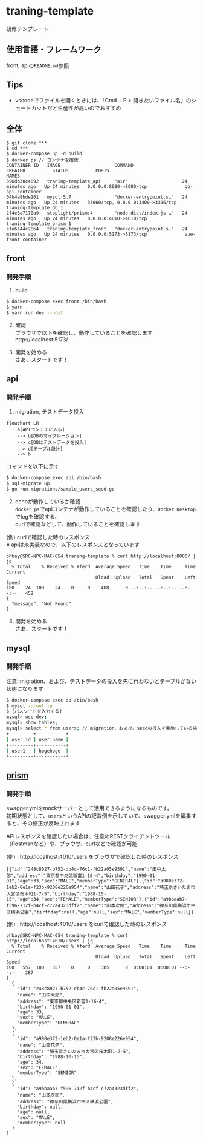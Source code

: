 # traning-template
研修テンプレート

## 使用言語・フレームワーク
front, apiの`README.md`参照

## Tips
- vscodeでファイルを開くときには、「Cmd + P > 開きたいファイル名」のショートカットだと生産性が高いのでおすすめ

## 全体

```
$ git clone ***
$ cd ***
$ docker-compose up -d build
$ docker ps // コンテナを確認
CONTAINER ID   IMAGE                    COMMAND                  CREATED          STATUS          PORTS                               NAMES
396db30c4892   traning-template_api     "air"                    24 minutes ago   Up 24 minutes   0.0.0.0:8080->8080/tcp              go-api-container
04b4e8bde261   mysql:5.7                "docker-entrypoint.s…"   24 minutes ago   Up 24 minutes   33060/tcp, 0.0.0.0:3400->3306/tcp   traning-template_db_1
2f4e3a7170a9   stoplight/prism:4        "node dist/index.js …"   24 minutes ago   Up 24 minutes   0.0.0.0:4010->4010/tcp              traning-template_prism_1
efe6144c2864   traning-template_front   "docker-entrypoint.s…"   24 minutes ago   Up 24 minutes   0.0.0.0:5173->5173/tcp              vue-front-container
```

## front
### 開発手順

1. build   

```sh
$ docker-compose exec front /bin/bash
$ yarn
$ yarn run dev --host
```

2. 確認  
ブラウザで以下を確認し、動作していることを確認します  
http://localhost:5173/  

3. 開発を始める  
さあ、スタートです！

## api
### 開発手順
1. migration, テストデータ投入

```mermaid
flowchart LR
    a[APIコンテナに入る]
    --> b[DBのマイグレーション]
    --> c[DBにテストデータを投入]
    --> d[テーブル設計]
    --> b
```

コマンドを以下に示す

```sh
$ docker-compose exec api /bin/bash
$ sql-migrate up
$ go run migrations/sample_users_seed.go
```

2. echoが動作しているか確認  
`docker ps`でapiコンテナが動作していることを確認したり、`Docker Desktop`でlogを確認する、  
curlで確認などして、動作していることを確認します  

(例) curlで確認した時のレスポンス  
※ apiは未実装なので、以下のレスポンスとなっています  

```
ohbay@SRC-NPC-MAC-054 traning-template % curl http://localhost:8080/ | jq
  % Total    % Received % Xferd  Average Speed   Time    Time     Time  Current
                                 Dload  Upload   Total   Spent    Left  Speed
100    24  100    24    0     0    408      0 --:--:-- --:--:-- --:--:--   452
{
  "message": "Not Found"
}
```

3. 開発を始める  
さあ、スタートです！

## mysql
### 開発手順
注意::migration、および、テストデータの投入を先に行わないとテーブルがない状態になります  

```sh
$ docker-compose exec db /bin/bash
$ mysql -uroot -p
$ {パスワードを入力する}
mysql> use dev;
mysql> show tables;
mysql> select * from users; // migration、および、seedの投入を実施している場合
+---------+-----------+
| user_id | user_name |
+---------+-----------+
| user1   | hogehoge  |
+---------+-----------+
```

## [prism](https://qiita.com/andynuma/items/bf043b5184d3826d0f92)
### 開発手順
swagger.ymlをmockサーバーとして活用できるようになるものです。  
初期状態として、`users`というAPIの記載例を示していて、swagger.ymlを編集すると、その修正が反映されます  
  
APIレスポンスを確認したい場合は、任意のRESTクライアントツール（Postmanなど）や、ブラウザ、curlなどで確認が可能  
  
(例) : http://localhost:4010/users をブラウザで確認した時のレスポンス  

```
[{"id":"248c8027-b752-db4c-76c1-fb22a05e9591","name":"田中太郎","address":"東京都中央区新富1-16-4","birthday":"1990-01-01","age":33,"sex":"MALE","memberType":"GENERAL"},{"id":"a980e372-1eb2-0e1a-f23b-9208e226e954","name":"山田花子","address":"埼玉県さいたま市大宮区桜木町1-7-5","birthday":"1988-10-15","age":34,"sex":"FEMALE","memberType":"SENIOR"},{"id":"a9bbaab7-f596-712f-b4cf-c72a4323dff2","name":"山本次郎","address":"神奈川県横浜市中区横浜公園","birthday":null,"age":null,"sex":"MALE","memberType":null}]
```

(例) : http://localhost:4010/users をcurlで確認した時のレスポンス  

```
ohbay@SRC-NPC-MAC-054 traning-template % curl http://localhost:4010/users | jq
  % Total    % Received % Xferd  Average Speed   Time    Time     Time  Current
                                 Dload  Upload   Total   Spent    Left  Speed
100   557  100   557    0     0    385      0  0:00:01  0:00:01 --:--:--   387
[
  {
    "id": "248c8027-b752-db4c-76c1-fb22a05e9591",
    "name": "田中太郎",
    "address": "東京都中央区新富1-16-4",
    "birthday": "1990-01-01",
    "age": 33,
    "sex": "MALE",
    "memberType": "GENERAL"
  },
  {
    "id": "a980e372-1eb2-0e1a-f23b-9208e226e954",
    "name": "山田花子",
    "address": "埼玉県さいたま市大宮区桜木町1-7-5",
    "birthday": "1988-10-15",
    "age": 34,
    "sex": "FEMALE",
    "memberType": "SENIOR"
  },
  {
    "id": "a9bbaab7-f596-712f-b4cf-c72a4323dff2",
    "name": "山本次郎",
    "address": "神奈川県横浜市中区横浜公園",
    "birthday": null,
    "age": null,
    "sex": "MALE",
    "memberType": null
  }
]
```
